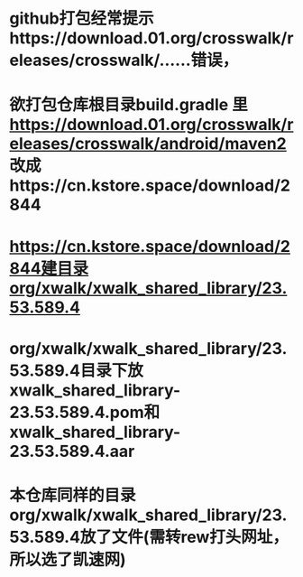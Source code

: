 # github打包经常提示https://download.01.org/crosswalk/releases/crosswalk/……错误，
# 欲打包仓库根目录build.gradle 里 https://download.01.org/crosswalk/releases/crosswalk/android/maven2 改成https://cn.kstore.space/download/2844
# https://cn.kstore.space/download/2844建目录org/xwalk/xwalk_shared_library/23.53.589.4
# org/xwalk/xwalk_shared_library/23.53.589.4目录下放xwalk_shared_library-23.53.589.4.pom和xwalk_shared_library-23.53.589.4.aar
# 本仓库同样的目录org/xwalk/xwalk_shared_library/23.53.589.4放了文件(需转rew打头网址，所以选了凯速网)
